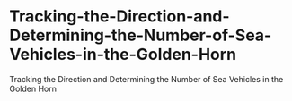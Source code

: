 # Tracking-the-Direction-and-Determining-the-Number-of-Sea-Vehicles-in-the-Golden-Horn
Tracking the Direction and Determining the Number of Sea Vehicles in the Golden Horn
